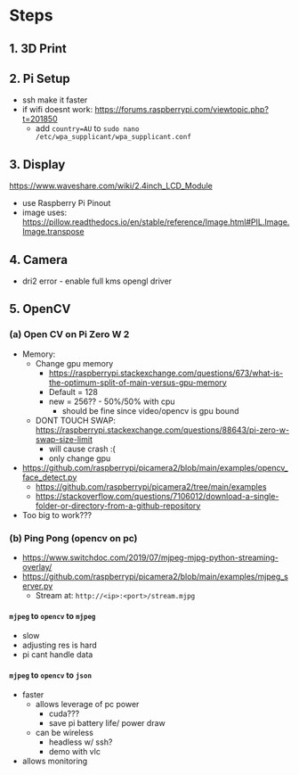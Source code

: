 # Steps
## 1. 3D Print
## 2. Pi Setup
- ssh make it faster
- if wifi doesnt work: https://forums.raspberrypi.com/viewtopic.php?t=201850
	- add `country=AU` to `sudo nano /etc/wpa_supplicant/wpa_supplicant.conf
`
## 3. Display
https://www.waveshare.com/wiki/2.4inch_LCD_Module
- use Raspberry Pi Pinout
- image uses: https://pillow.readthedocs.io/en/stable/reference/Image.html#PIL.Image.Image.transpose
## 4. Camera
- dri2 error - enable full kms opengl driver
## 5. OpenCV
### (a) Open CV on Pi Zero W 2
- Memory:
	- Change gpu memory
		- https://raspberrypi.stackexchange.com/questions/673/what-is-the-optimum-split-of-main-versus-gpu-memory
		- Default = 128
		- new = 256?? - 50%/50% with cpu
			- should be fine since video/opencv is gpu bound
	- DONT TOUCH SWAP: https://raspberrypi.stackexchange.com/questions/88643/pi-zero-w-swap-size-limit
		- will cause crash :(
		- only change gpu
- https://github.com/raspberrypi/picamera2/blob/main/examples/opencv_face_detect.py
	- https://github.com/raspberrypi/picamera2/tree/main/examples
	- https://stackoverflow.com/questions/7106012/download-a-single-folder-or-directory-from-a-github-repository
- Too big to work???
### (b) Ping Pong (opencv on pc)
- https://www.switchdoc.com/2019/07/mjpeg-mjpg-python-streaming-overlay/
- https://github.com/raspberrypi/picamera2/blob/main/examples/mjpeg_server.py
	- Stream at: `http://<ip>:<port>/stream.mjpg`

#### `mjpeg` to `opencv` to `mjpeg`
- slow
- adjusting res is hard
- pi cant handle data

#### `mjpeg` to `opencv` to `json`
- faster
	- allows leverage of pc power
		- cuda???
		- save pi battery life/ power draw
	- can be wireless
		- headless w/ ssh?
		- demo with vlc
- allows monitoring
